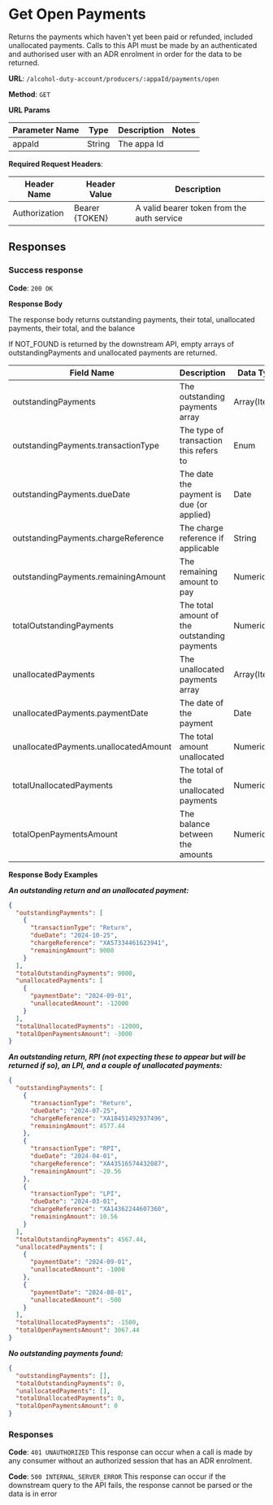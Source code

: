 # Get Open Payments

Returns the payments which haven't yet been paid or refunded, included unallocated payments.
Calls to this API must be made by an authenticated and authorised user with an ADR enrolment in order for the data to be returned.

**URL**: `/alcohol-duty-account/producers/:appaId/payments/open`

**Method**: `GET`

**URL Params**

| Parameter Name | Type   | Description    | Notes                     |
|----------------|--------|----------------|---------------------------|
| appaId         | String | The appa Id    |                           |

**Required Request Headers**:

| Header Name   | Header Value   | Description                                |
|---------------|----------------|--------------------------------------------|
| Authorization | Bearer {TOKEN} | A valid bearer token from the auth service |

## Responses

### Success response

**Code**: `200 OK`

**Response Body**

The response body returns outstanding payments, their total, unallocated payments, their total, and the balance

If NOT_FOUND is returned by the downstream API, empty arrays of outstandingPayments and unallocated payments are returned.

| Field Name                            | Description                                  | Data Type     | Mandatory/Optional | Notes                                                      |
|---------------------------------------|----------------------------------------------|---------------|--------------------|------------------------------------------------------------|
| outstandingPayments                   | The outstanding payments array               | Array(Items)  | Mandatory          |                                                            |
| outstandingPayments.transactionType   | The type of transaction this refers to       | Enum          | Mandatory          | Return, PaymentOnAccount, LPI, RPI                         |
| outstandingPayments.dueDate           | The date the payment is due (or applied)     | Date          | Mandatory          | YYYY-MM-DD                                                 |
| outstandingPayments.chargeReference   | The charge reference if applicable           | String        | Optional           |                                                            |
| outstandingPayments.remainingAmount   | The remaining amount to pay                  | Numeric       | Mandatory          | Positive if a debt, negative if a credit                   |
| totalOutstandingPayments              | The total amount of the outstanding payments | Numeric       | Mandatory          |                                                            |
| unallocatedPayments                   | The unallocated payments array               | Array(Items)  | Mandatory          |                                                            |
| unallocatedPayments.paymentDate       | The date of the payment                      | Date          | Mandatory          | YYYY-MM-DD                                                 |
| unallocatedPayments.unallocatedAmount | The total amount unallocated                 | Numeric       | Mandatory          | As it's a credit, the amount is negative                   |
| totalUnallocatedPayments              | The total of the unallocated payments        | Numeric       | Mandatory          |                                                            |
| totalOpenPaymentsAmount               | The balance between the amounts              | Numeric       | Mandatory          | = totalOutstandingPayments - abs(totalUnallocatedPayments) |


**Response Body Examples**

***An outstanding return and an unallocated payment:***

```json
{
  "outstandingPayments": [
    {
      "transactionType": "Return",
      "dueDate": "2024-10-25",
      "chargeReference": "XA57334461623941",
      "remainingAmount": 9000
    }
  ],
  "totalOutstandingPayments": 9000,
  "unallocatedPayments": [
    {
      "paymentDate": "2024-09-01",
      "unallocatedAmount": -12000
    }
  ],
  "totalUnallocatedPayments": -12000,
  "totalOpenPaymentsAmount": -3000
}
```

***An outstanding return, RPI (not expecting these to appear but will be returned if so), an LPI, and a couple of unallocated payments:***

```json
{
  "outstandingPayments": [
    {
      "transactionType": "Return",
      "dueDate": "2024-07-25",
      "chargeReference": "XA18451492937496",
      "remainingAmount": 4577.44
    },
    {
      "transactionType": "RPI",
      "dueDate": "2024-04-01",
      "chargeReference": "XA43516574432087",
      "remainingAmount": -20.56
    },
    {
      "transactionType": "LPI",
      "dueDate": "2024-03-01",
      "chargeReference": "XA14362244607360",
      "remainingAmount": 10.56
    }
  ],
  "totalOutstandingPayments": 4567.44,
  "unallocatedPayments": [
    {
      "paymentDate": "2024-09-01",
      "unallocatedAmount": -1000
    },
    {
      "paymentDate": "2024-08-01",
      "unallocatedAmount": -500
    }
  ],
  "totalUnallocatedPayments": -1500,
  "totalOpenPaymentsAmount": 3067.44
}
```

***No outstanding payments found:***

```json
{
  "outstandingPayments": [],
  "totalOutstandingPayments": 0,
  "unallocatedPayments": [],
  "totalUnallocatedPayments": 0,
  "totalOpenPaymentsAmount": 0
}
```

### Responses
**Code**: `401 UNAUTHORIZED`
This response can occur when a call is made by any consumer without an authorized session that has an ADR enrolment.

**Code**: `500 INTERNAL_SERVER_ERROR`
This response can occur if the downstream query to the API fails, the response cannot be parsed or the data is in error